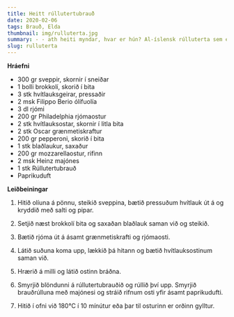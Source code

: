 ```yaml
---
title: Heitt rúllutertubrauð
date: 2020-02-06
tags: Brauð, Elda
thumbnail: img/rulluterta.jpg
summary: - - ath heiti myndar, hvar er hún? Al-íslensk rúlluterta sem er komin á næsta stig.
slug: rulluterta 
---
```


__Hráefni__

+ 300 gr sveppir, skornir í sneiðar
+ 1 bolli brokkolí, skorið í bita
+ 3 stk hvítlauksgeirar, pressaðir
+ 2 msk Filippo Berio ólífuolía
+ 3 dl rjómi
+ 200 gr Philadelphia rjómaostur
+ 2 stk hvítlauksostar, skornir í litla bita
+ 2 stk Oscar grænmetiskraftur
+ 200 gr pepperoni, skorið í bita
+ 1 stk blaðlaukur, saxaður
+ 200 gr mozzarellaostur, rifinn
+ 2 msk Heinz majónes
+ 1 stk Rúllutertubrauð
+ Paprikuduft

__Leiðbeiningar__

1. Hitið olíuna á pönnu, steikið sveppina, bætið pressuðum hvítlauk út á og kryddið með salti og pipar.

2. Setjið næst brokkolí bita og saxaðan blaðlauk saman við og steikið.

3. Bætið rjóma út á ásamt grænmetiskrafti og rjómaosti.

4. Látið suðuna koma upp, lækkið þá hitann og bætið hvítlauksostinum saman við.

5. Hrærið á milli og látið ostinn bráðna.

6. Smyrjið blöndunni á rúllutertubrauðið og rúllið því upp. Smyrjið brauðrúlluna með majónesi og stráið rifnum osti yfir ásamt paprikudufti.

7. Hitið í ofni við 180°C í 10 mínútur eða þar til osturinn er orðinn gylltur.